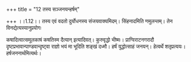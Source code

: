 +++
title = "12 तस्य सञ्जनयन्हर्षम्"

+++
।।1.12।। तस्य एवं वदतो दुर्योधनस्य संजयवाक्यमिदम्। सिंहनादमिति णमुलन्तम्।
तेन विनद्येत्यस्यानुप्रयोगः  
  
कषादित्वात्समूलकाषं कषतिस्म दैत्यान् इत्यादिवत्। कुरुवृद्धो भीष्मः।
प्राग्विराटनगरादौ दृष्टप्रभावान्पाण्डवान्दृष्ट्वा राज्ञो भयं मा भूदिति
शङ्खं दध्मौ। हर्षं युद्धोत्साहं जनयन्। हेत्वर्थे शतृप्रत्ययः।
हर्षजननार्थमित्यर्थः।  
  
